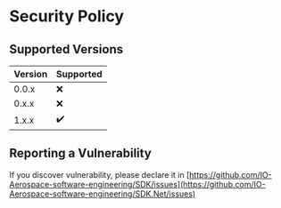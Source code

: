 # Security Policy

## Supported Versions

| Version | Supported           |
|---------|---------------------|
| 0.0.x   | :x:                 |
| 0.x.x   | :x:                 |
| 1.x.x   | :heavy_check_mark:  |


## Reporting a Vulnerability

If you discover vulnerability, please declare it in [https://github.com/IO-Aerospace-software-engineering/SDK/issues](https://github.com/IO-Aerospace-software-engineering/SDK.Net/issues)

